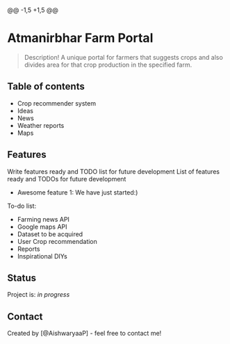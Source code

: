 @@ -1,5 +1,5 @@
# Atmanirbhar Farm Portal
> Description!
> A unique portal for farmers that suggests crops and also divides
  area for that crop production in the specified farm.

## Table of contents
* Crop recommender system
* Ideas
* News
* Weather reports
* Maps

## Features
Write features ready and TODO list for future development
List of features ready and TODOs for future development
* Awesome feature 1: We have just started:)

To-do list:
* Farming news API
* Google maps API
* Dataset to be acquired
* User Crop recommendation
* Reports
* Inspirational DIYs

## Status
Project is: _in progress_

## Contact
Created by [@AishwaryaaP] - feel free to contact me!
